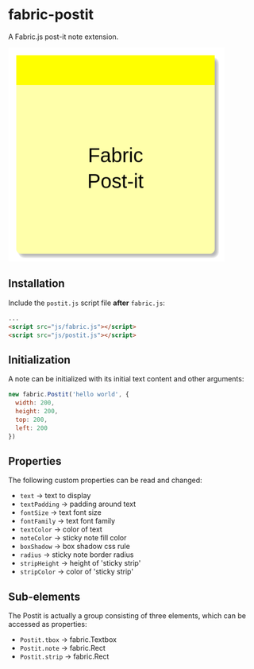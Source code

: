 # fabric-postit
A Fabric.js post-it note extension.

![Fabric Post-it](postit.png)


## Installation

Include the `postit.js` script file **after** `fabric.js`:

```html
...
<script src="js/fabric.js"></script>
<script src="js/postit.js"></script>
```

## Initialization

A note can be initialized with its initial text content and other arguments:

```js
new fabric.Postit('hello world', {
  width: 200,
  height: 200,
  top: 200,
  left: 200
})
```

## Properties

The following custom properties can be read and changed:

- `text` → text to display
- `textPadding` → padding around text
- `fontSize` → text font size
- `fontFamily` → text font family
- `textColor` → color of text
- `noteColor` → sticky note fill color
- `boxShadow` → box shadow css rule
- `radius` → sticky note border radius
- `stripHeight` → height of 'sticky strip'
- `stripColor` → color of 'sticky strip'

## Sub-elements

The Postit is actually a group consisting of three elements, which can be accessed as properties:

- `Postit.tbox` → fabric.Textbox
- `Postit.note` → fabric.Rect
- `Postit.strip` → fabric.Rect
